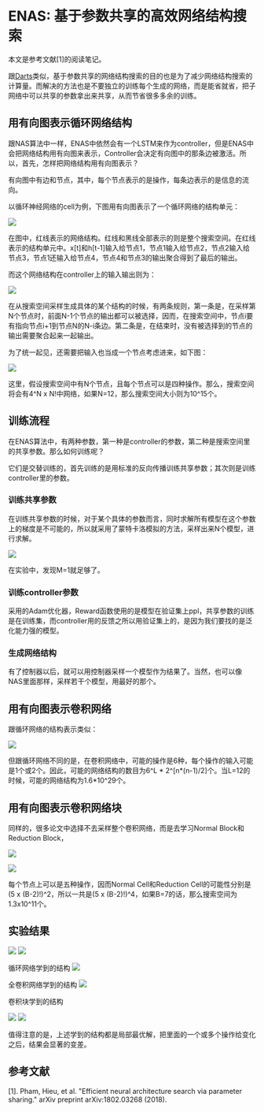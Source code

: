 # ENAS: 基于参数共享的高效网络结构搜索

本文是参考文献[1]的阅读笔记。

跟[Darts](https://zhuanlan.zhihu.com/p/93354509)类似，基于参数共享的网络结构搜索的目的也是为了减少网络结构搜索的计算量。而解决的方法也是不要独立的训练每个生成的网络，而是能省就省，把子网络中可以共享的参数拿出来共享，从而节省很多多余的训练。

## 用有向图表示循环网络结构

跟NAS算法中一样，ENAS中依然会有一个LSTM来作为controller，但是ENAS中会把网络结构用有向图来表示，Controller会决定有向图中的那条边被激活。所以，首先，怎样把网络结构用有向图表示？

有向图中有边和节点，其中，每个节点表示的是操作，每条边表示的是信息的流向。

以循环神经网络的cell为例，下图用有向图表示了一个循环网络的结构单元：

![](./1.png)

在图中，红线表示的网络结构。红线和黑线全部表示的则是整个搜索空间。在红线表示的结构单元中。x[t]和h[t-1]输入给节点1，节点1输入给节点2，节点2输入给节点3，节点1还输入给节点4，节点4和节点3的输出聚合得到了最后的输出。

而这个网络结构在controller上的输入输出则为：

![](./2.png)

在从搜索空间采样生成具体的某个结构的时候，有两条规则，第一条是，在采样第N个节点时，前面N-1个节点的输出都可以被选择，因而，在搜索空间中，节点i要有指向节点i+1到节点N的N-i条边。第二条是，在结束时，没有被选择到的节点的输出需要聚合起来一起输出。

为了统一起见，还需要把输入也当成一个节点考虑进来，如下图：

![](./3.png)

这里，假设搜索空间中有N个节点，且每个节点可以是四种操作。那么，搜索空间将会有4^N x N!中网络，如果N=12，那么搜索空间大小则为10^15个。

## 训练流程

在ENAS算法中，有两种参数，第一种是controller的参数，第二种是搜索空间里的共享参数。那么如何训练呢？

它们是交替训练的，首先训练的是用标准的反向传播训练共享参数；其次则是训练controller里的参数。

### 训练共享参数

在训练共享参数的时候，对于某个具体的参数而言，同时求解所有模型在这个参数上的梯度是不可能的，所以就采用了蒙特卡洛模拟的方法，采样出来N个模型，进行求解。

![](./4.png)

在实验中，发现M=1就足够了。

### 训练controller参数

采用的Adam优化器，Reward函数使用的是模型在验证集上ppl，共享参数的训练是在训练集，而controller用的反馈之所以用验证集上的，是因为我们要找的是泛化能力强的模型。

### 生成网络结构

有了控制器以后，就可以用控制器采样一个模型作为结果了。当然，也可以像NAS里面那样，采样若干个模型，用最好的那个。

## 用有向图表示卷积网络

跟循环网络的结构表示类似：

![](./5.png)

但跟循环网络不同的是，在卷积网络中，可能的操作是6种，每个操作的输入可能是1个或2个。因此，可能的网络结构的数目为6^L * 2^[n*(n-1)/2]个。当L=12的时候，可能的网络结构为1.6*10^29个。

## 用有向图表示卷积网络块

同样的，很多论文中选择不去采样整个卷积网络，而是去学习Normal Block和Reduction Block，

![](./6.png)

![](./7.png)

每个节点上可以是五种操作，因而Normal Cell和Reduction Cell的可能性分别是(5 x (B-2)!)^2，所以一共是(5 x (B-2)!)^4，如果B=7的话，那么搜索空间为1.3x10^11个。

## 实验结果

![](./8.png)
![](./9.png)

循环网络学到的结构
![](./10.png)

全卷积网络学到的结构
![](./11.png)

卷积块学到的结构

![](./12.png)
![](./13.png)

值得注意的是，上述学到的结构都是局部最优解，把里面的一个或多个操作给变化之后，结果会显著的变差。

## 参考文献

[1]. Pham, Hieu, et al. "Efficient neural architecture search via parameter sharing." arXiv preprint arXiv:1802.03268 (2018).
